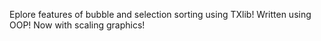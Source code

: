 Eplore features of bubble and selection sorting using TXlib!
Written using OOP! Now with scaling graphics!
